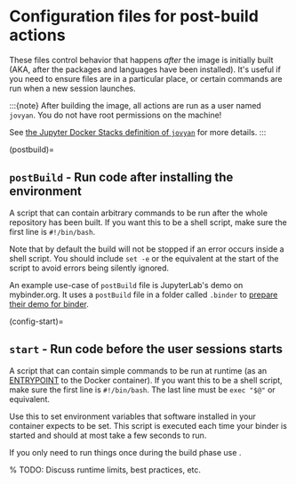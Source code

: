 # Configuration files for post-build actions

These files control behavior that happens *after* the image is initially built (AKA, after the packages and languages have been installed). It's useful if you need to ensure files are in a particular place, or certain commands are run when a new session launches.

:::{note}
After building the image, all actions are run as a user named `jovyan`.
You do not have root permissions on the machine!

See [the Jupyter Docker Stacks definition of `jovyan`](https://jupyter-docker-stacks.readthedocs.io/en/latest/using/faq.html#who-is-jovyan) for more details.
:::

(postbuild)=

## `postBuild` - Run code after installing the environment

A script that can contain arbitrary commands to be run after the whole repository has been built. If you want this to be a shell script, make sure the first line is `#!/bin/bash`.

Note that by default the build will not be stopped if an error occurs inside a shell script.
You should include `set -e` or the equivalent at the start of the script to avoid errors being silently ignored.

An example use-case of `postBuild` file is JupyterLab's demo on mybinder.org.
It uses a `postBuild` file in a folder called `.binder` to [prepare
their demo for binder](https://github.com/jupyterlab/jupyterlab-demo/blob/HEAD/.binder/postBuild).

(config-start)=

## `start` - Run code before the user sessions starts

A script that can contain simple commands to be run at runtime (as an
[ENTRYPOINT](https://docs.docker.com/engine/reference/builder/#entrypoint)
to the Docker container). If you want this to be a shell script, make sure the first line is `#!/bin/bash`. The last line must be `exec "$@"` or equivalent.

Use this to set environment variables that software installed in your container
expects to be set. This script is executed each time your binder is started and
should at most take a few seconds to run.

If you only need to run things once during the build phase use [](#postBuild).

% TODO: Discuss runtime limits, best practices, etc.
